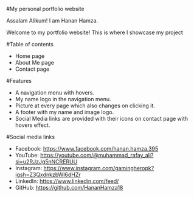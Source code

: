 #My personal portfolio website

Assalam Alikum! I am Hanan Hamza.


Welcome to my portfolio website! This is where I showcase my project

#Table of contents
- Home page
- About Me page
- Contact page

#Features 
- A navigation menu with hovers.
- My name logo in the navigation menu.
- Picture at every page which also changes on clicking it.
- A footer with my name and image logo.
- Social Media links are provided with their icons on contact page with hovers effect.

#Social media links
- Facebook: https://www.facebook.com/hanan.hamza.395
- YouTube: https://youtube.com/@muhammad_rafay_ali?si=u2RJzJg5nNCRERUU
- Instagram: https://www.instagram.com/gamingheropk?igsh=Z3QxdnkzbWl6dHZr
- LinkedIn: https://www.linkedin.com/feed/
- GitHub: https://github.com/HananHamza18
